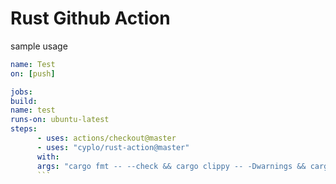 # Rust Github Action

sample usage
```yaml
name: Test
on: [push]

jobs:
build:
name: test
runs-on: ubuntu-latest
steps:
      - uses: actions/checkout@master
      - uses: "cyplo/rust-action@master"
      with:
      args: "cargo fmt -- --check && cargo clippy -- -Dwarnings && cargo test"
      ```
